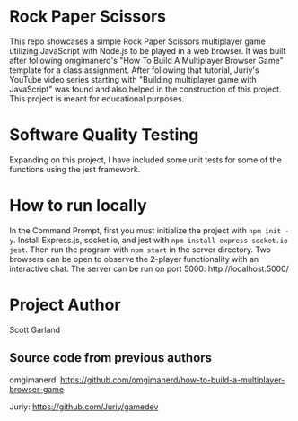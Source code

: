# Rock Paper Scissors
This repo showcases a simple Rock Paper Scissors multiplayer game utilizing JavaScript with Node.js to be played in a web browser. It was built after following omgimanerd's "How To Build A Multiplayer Browser Game" template for a class assignment. After following that tutorial, Juriy's YouTube video series starting with "Building multiplayer game with JavaScript" was found and also helped in the construction of this project. This project is meant for educational purposes.

# Software Quality Testing
Expanding on this project, I have included some unit tests for some of the functions using the jest framework.

# How to run locally
In the Command Prompt, first you must initialize the project with `npm init -y`.
Install Express.js, socket.io, and jest with `npm install express socket.io jest`.
Then run the program with `npm start` in the server directory.
Two browsers can be open to observe the 2-player functionality with an interactive chat. The server can be run on port 5000: http://localhost:5000/

# Project Author
Scott Garland

## Source code from previous authors
omgimanerd: https://github.com/omgimanerd/how-to-build-a-multiplayer-browser-game

Juriy: https://github.com/Juriy/gamedev
